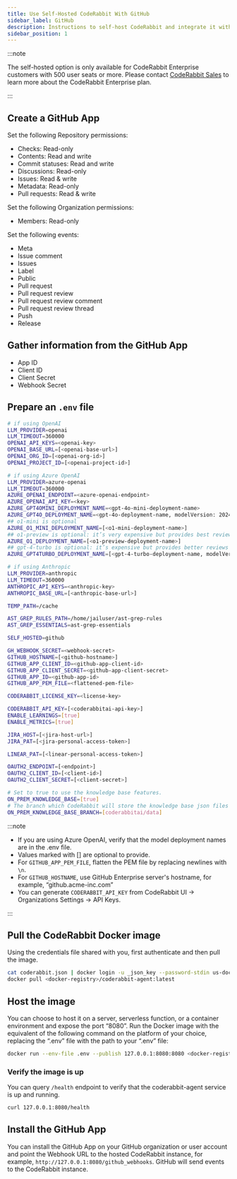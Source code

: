 ```yaml
---
title: Use Self-Hosted CodeRabbit With GitHub
sidebar_label: GitHub
description: Instructions to self-host CodeRabbit and integrate it with GitHub.
sidebar_position: 1
---
```


:::note

The self-hosted option is only available for CodeRabbit Enterprise customers with 500 user seats or more. Please contact [CodeRabbit Sales](mailto:sales@coderabbit.ai) to learn more about the CodeRabbit Enterprise plan.

:::

## Create a GitHub App

Set the following Repository permissions:

- Checks: Read-only
- Contents: Read and write
- Commit statuses: Read and write
- Discussions: Read-only
- Issues: Read & write
- Metadata: Read-only
- Pull requests: Read & write

Set the following Organization permissions:

- Members: Read-only

Set the following events:

- Meta
- Issue comment
- Issues
- Label
- Public
- Pull request
- Pull request review
- Pull request review comment
- Pull request review thread
- Push
- Release

## Gather information from the GitHub App

- App ID
- Client ID
- Client Secret
- Webhook Secret

## Prepare an `.env` file

```bash
# if using OpenAI
LLM_PROVIDER=openai
LLM_TIMEOUT=360000
OPENAI_API_KEYS=<openai-key>
OPENAI_BASE_URL=[<openai-base-url>]
OPENAI_ORG_ID=[<openai-org-id>]
OPENAI_PROJECT_ID=[<openai-project-id>]

# if using Azure OpenAI
LLM_PROVIDER=azure-openai
LLM_TIMEOUT=360000
AZURE_OPENAI_ENDPOINT=<azure-openai-endpoint>
AZURE_OPENAI_API_KEY=<key>
AZURE_GPT4OMINI_DEPLOYMENT_NAME=<gpt-4o-mini-deployment-name>
AZURE_GPT4O_DEPLOYMENT_NAME=<gpt-4o-deployment-name, modelVersion: 2024-08-06>
## o1-mini is optional
AZURE_O1_MINI_DEPLOYMENT_NAME=[<o1-mini-deployment-name>]
## o1-preview is optional: it’s very expensive but provides best reviews
AZURE_O1_DEPLOYMENT_NAME=[<o1-preview-deployment-name>]
## gpt-4-turbo is optional: it’s expensive but provides better reviews than gpt-4o
AZURE_GPT4TURBO_DEPLOYMENT_NAME=[<gpt-4-turbo-deployment-name, modelVersion: turbo-2024-04-09>]

# if using Anthropic
LLM_PROVIDER=anthropic
LLM_TIMEOUT=360000
ANTHROPIC_API_KEYS=<anthropic-key>
ANTHROPIC_BASE_URL=[<anthropic-base-url>]

TEMP_PATH=/cache

AST_GREP_RULES_PATH=/home/jailuser/ast-grep-rules
AST_GREP_ESSENTIALS=ast-grep-essentials

SELF_HOSTED=github

GH_WEBHOOK_SECRET=<webhook-secret>
GITHUB_HOSTNAME=[<github-hostname>]
GITHUB_APP_CLIENT_ID=<github-app-client-id>
GITHUB_APP_CLIENT_SECRET=<github-app-client-secret>
GITHUB_APP_ID=<github-app-id>
GITHUB_APP_PEM_FILE=<flattened-pem-file>

CODERABBIT_LICENSE_KEY=<license-key>

CODERABBIT_API_KEY=[<coderabbitai-api-key>]
ENABLE_LEARNINGS=[true]
ENABLE_METRICS=[true]

JIRA_HOST=[<jira-host-url>]
JIRA_PAT=[<jira-personal-access-token>]

LINEAR_PAT=[<linear-personal-access-token>]

OAUTH2_ENDPOINT=[<endpoint>]
OAUTH2_CLIENT_ID=[<client-id>]
OAUTH2_CLIENT_SECRET=[<client-secret>]

# Set to true to use the knowledge base features.
ON_PREM_KNOWLEDGE_BASE=[true]
# The branch which CodeRabbit will store the knowledge base json files in.
ON_PREM_KNOWLEDGE_BASE_BRANCH=[coderabbitai/data]
```

:::note

- If you are using Azure OpenAI, verify that the model deployment names are in the .env file.
- Values marked with [] are optional to provide.
- For `GITHUB_APP_PEM_FILE`, flatten the PEM file by replacing newlines with `\n`.
- For `GITHUB_HOSTNAME`, use GitHub Enterprise server's hostname, for example, “github.acme-inc.com”
- You can generate `CODERABBIT_API_KEY` from CodeRabbit UI -> Organizations Settings -> API Keys.

:::

## Pull the CodeRabbit Docker image

Using the credentials file shared with you, first authenticate and then pull the image.

```bash
cat coderabbit.json | docker login -u _json_key --password-stdin us-docker.pkg.dev
docker pull <docker-registry>/coderabbit-agent:latest
```

## Host the image

You can choose to host it on a server, serverless function, or a container environment and expose the port “8080”. Run the Docker image with the equivalent of the following command on the platform of your choice, replacing the “.env” file with the path to your “.env” file:

```bash
docker run --env-file .env --publish 127.0.0.1:8080:8080 <docker-registry>/coderabbit-agent:latest
```

### Verify the image is up

You can query `/health` endpoint to verify that the coderabbit-agent service is up and running.

```bash
curl 127.0.0.1:8080/health
```

## Install the GitHub App

You can install the GitHub App on your GitHub organization or user account and point the Webhook URL to the hosted CodeRabbit instance, for example, `http://127.0.0.1:8080/github_webhooks`. GitHub will send events to the CodeRabbit instance.
